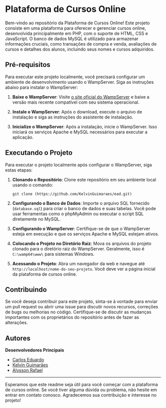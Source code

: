 # Plataforma de Cursos Online

Bem-vindo ao repositório da Plataforma de Cursos Online! Este projeto consiste em uma plataforma para oferecer e gerenciar cursos online, desenvolvida principalmente em PHP, com o suporte de HTML, CSS e JavaScript. O banco de dados MySQL é utilizado para armazenar informações cruciais, como transações de compra e venda, avaliações de cursos e detalhes dos alunos, incluindo seus nomes e cursos adquiridos.

## Pré-requisitos

Para executar este projeto localmente, você precisará configurar um ambiente de desenvolvimento usando o WampServer. Siga as instruções abaixo para instalar o WampServer:

1. **Baixe o WampServer**: Visite [o site oficial do WampServer](https://www.wampserver.com/en/) e baixe a versão mais recente compatível com seu sistema operacional.

2. **Instale o WampServer**: Após o download, execute o arquivo de instalação e siga as instruções do assistente de instalação.

3. **Inicialize o WampServer**: Após a instalação, inicie o WampServer. Isso iniciará os serviços Apache e MySQL necessários para executar a aplicação.

## Executando o Projeto

Para executar o projeto localmente após configurar o WampServer, siga estas etapas:

1. **Clonando o Repositório**: Clone este repositório em seu ambiente local usando o comando:

    ```
    git clone (https://github.com/KelvinGuimaraes/ead.git)
    ```

2. **Configurando o Banco de Dados**: Importe o arquivo SQL fornecido (`database.sql`) para criar o banco de dados e suas tabelas. Você pode usar ferramentas como o phpMyAdmin ou executar o script SQL diretamente no MySQL.

3. **Configurando o WampServer**: Certifique-se de que o WampServer esteja em execução e que os serviços Apache e MySQL estejam ativos.

4. **Colocando o Projeto no Diretório Raiz**: Mova os arquivos do projeto clonado para o diretório raiz do WampServer. Geralmente, isso é `C:\wamp64\www\` para sistemas Windows.

5. **Acessando o Projeto**: Abra um navegador da web e navegue até `http://localhost/nome-do-seu-projeto`. Você deve ver a página inicial da plataforma de cursos online.

## Contribuindo

Se você deseja contribuir para este projeto, sinta-se à vontade para enviar um pull request ou abrir uma issue para discutir novos recursos, correções de bugs ou melhorias no código.
Certifique-se de discutir as mudanças importantes com os proprietários do repositório antes de fazer as alterações.

## Autores 

**Desenvolvedores Principais**

- [Carlos Eduardo](https://github.com/Eduardo-K197) 
- [Kelvin Guimarães](https://github.com/KelvinGuimaraes/) 
- [Alysson Rafael](https://github.com/alyssonrafael) 

---

Esperamos que este readme seja útil para você começar com a plataforma de cursos online. Se você tiver alguma dúvida ou problema, não hesite em entrar em contato conosco. Agradecemos sua contribuição e interesse no projeto!
